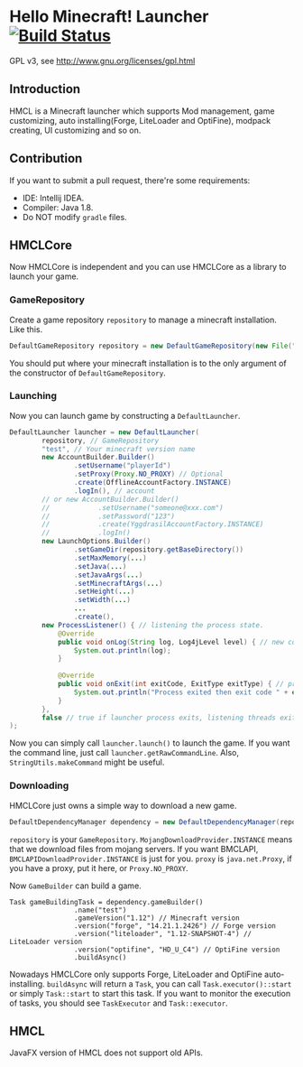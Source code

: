 # Hello Minecraft! Launcher [![Build Status](https://travis-ci.org/huanghongxun/HMCL.svg?branch=master)](https://travis-ci.org/huanghongxun/HMCL)
GPL v3, see http://www.gnu.org/licenses/gpl.html

## Introduction

HMCL is a Minecraft launcher which supports Mod management, game customizing, auto installing(Forge, LiteLoader and OptiFine), modpack creating, UI customizing and so on.

## Contribution
If you want to submit a pull request, there're some requirements:
* IDE: Intellij IDEA.
* Compiler: Java 1.8.
* Do NOT modify `gradle` files.

## HMCLCore
Now HMCLCore is independent and you can use HMCLCore as a library to launch your game.

### GameRepository
Create a game repository `repository` to manage a minecraft installation. Like this.
```java
DefaultGameRepository repository = new DefaultGameRepository(new File(".minecraft").getAbsoluteFile());
```

You should put where your minecraft installation is to the only argument of the constructor of `DefaultGameRepository`.

### Launching
Now you can launch game by constructing a `DefaultLauncher`.
```java
DefaultLauncher launcher = new DefaultLauncher(
        repository, // GameRepository
        "test", // Your minecraft version name
        new AccountBuilder.Builder()
                .setUsername("playerId")
                .setProxy(Proxy.NO_PROXY) // Optional
                .create(OfflineAccountFactory.INSTANCE)
                .logIn(), // account
        // or new AccountBuilder.Builder()
        //            .setUsername("someone@xxx.com")
        //            .setPassword("123")
        //            .create(YggdrasilAccountFactory.INSTANCE)
        //            .logIn()
        new LaunchOptions.Builder()
        		.setGameDir(repository.getBaseDirectory())
        		.setMaxMemory(...)
        		.setJava(...)
        		.setJavaArgs(...)
        		.setMinecraftArgs(...)
        		.setHeight(...)
        		.setWidth(...)
        		...
        		.create(), 
        new ProcessListener() { // listening the process state.
            @Override
            public void onLog(String log, Log4jLevel level) { // new console log
                System.out.println(log);
            }
            
            @Override
            public void onExit(int exitCode, ExitType exitType) { // process exited
                System.out.println("Process exited then exit code " + exitCode);
            }
        },
        false // true if launcher process exits, listening threads exit too.
);
```
Now you can simply call `launcher.launch()` to launch the game.
If you want the command line, just call `launcher.getRawCommandLine`. Also, `StringUtils.makeCommand` might be useful.

### Downloading
HMCLCore just owns a simple way to download a new game.
```java
DefaultDependencyManager dependency = new DefaultDependencyManager(repository, MojangDownloadProvider.INSTANCE, proxy);
```
`repository` is your `GameRepository`. `MojangDownloadProvider.INSTANCE` means that we download files from mojang servers. If you want BMCLAPI, `BMCLAPIDownloadProvider.INSTANCE` is just for you. `proxy` is `java.net.Proxy`, if you have a proxy, put it here, or `Proxy.NO_PROXY`.

Now `GameBuilder` can build a game.
```
Task gameBuildingTask = dependency.gameBuilder()
                .name("test")
                .gameVersion("1.12") // Minecraft version
                .version("forge", "14.21.1.2426") // Forge version
                .version("liteloader", "1.12-SNAPSHOT-4") // LiteLoader version
                .version("optifine", "HD_U_C4") // OptiFine version
                .buildAsync()
```

Nowadays HMCLCore only supports Forge, LiteLoader and OptiFine auto-installing.
`buildAsync` will return a `Task`, you can call `Task.executor()::start` or simply `Task::start` to start this task. If you want to monitor the execution of tasks, you should see `TaskExecutor` and `Task::executor`.

## HMCL
JavaFX version of HMCL does not support old APIs.
